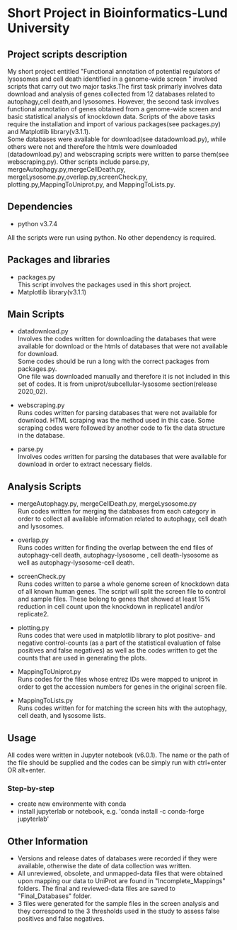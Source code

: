 # Short Project in Bioinformatics-Lund University
## Project scripts description

My short project entitled "Functional annotation of potential regulators of lysosomes and cell death identified in a genome-wide screen " involved scripts that carry out two major tasks.The first task primarly involves data download and analysis of genes collected from 12 databases related to autophagy,cell death,and lysosomes. However, the second task involves functional annotation of genes obtained from a genome-wide screen and basic statistical analysis of knockdown data. 
Scripts of the above tasks require the installation and import of various packages(see packages.py) and Matplotlib library(v3.1.1). <br>
Some databases were available for download(see datadownload.py), while others were not and therefore the htmls were downloaded (datadownload.py) and webscraping scripts were written to parse them(see webscraping.py). Other scripts include parse.py, mergeAutophagy.py,mergeCellDeath.py, mergeLysosome.py,overlap.py,screenCheck.py, plotting.py,MappingToUniprot.py, and MappingToLists.py.

## Dependencies

* python v3.7.4

All the scripts were run using python. No other dependency is required.

## Packages and libraries
* packages.py<br>
This script involves the packages used in this short project.
* Matplotlib library(v3.1.1)

## Main Scripts
* datadownload.py<br>
Involves the codes written for downloading the databases that were available for download or the htmls of databases that were not available for download.<br>
Some codes should be run a long with the correct packages from packages.py.<br>
One file was downloaded manually and therefore it is not included in this set of codes. It is from uniprot/subcellular-lysosome section(release 2020_02).

* webscraping.py<br>
Runs codes written for parsing databases that were not available for download. HTML scraping was the method used in this case. Some scraping codes were followed by another code to fix the data structure in the database.


* parse.py<br>
Involves codes written for parsing the databases that were available for download in order to extract necessary fields.

## Analysis Scripts
* mergeAutophagy.py, mergeCellDeath.py, mergeLysosome.py<br>
Run codes written for merging the databases from each category in order to collect all available information related to autophagy, cell death and lysosomes.


* overlap.py<br>
Runs codes written for finding the overlap between the end files of autophagy-cell death, autophagy-lysosome , cell death-lysosome as well as autophagy-lysosome-cell death.


* screenCheck.py<br>
Runs codes written to parse a whole genome screen of knockdown data of all known human genes. The script will split the screen file to control and sample files. These belong to genes that showed at least 15% reduction in cell count upon the knockdown in replicate1 and/or replicate2.

* plotting.py<br>
Runs codes that were used in matplotlib library to plot positive- and negative control-counts (as a part of the statistical evaluation of false positives and false negatives) as well as the codes written to get the counts that are used in generating the plots.

* MappingToUniprot.py<br>
Runs codes for the files whose entrez IDs were mapped to uniprot in order to get the accession numbers for genes in the original screen file.

* MappingToLists.py <br>
Runs codes written for for matching the screen hits with the autophagy, cell death, and lysosome lists.

## Usage
All codes were written in Jupyter notebook (v6.0.1). The name or the path of the file should be supplied and the codes can be simply run with ctrl+enter OR alt+enter.

### Step-by-step
- create new environmente with conda
- install jupyterlab or notebook, e.g. 'conda install -c conda-forge jupyterlab'


## Other Information
* Versions and release dates of databases were recorded if they were available, otherwise the date of data collection was written.
* All unreviewed, obsolete, and unmapped-data files that were obtained upon mapping our data to UniProt are found in "Incomplete_Mappings" folders. The final and reviewed-data files are saved to "Final_Databases" folder.
* 3 files were generated for the sample files in the screen analysis and they correspond to the 3 thresholds used in the study to assess false positives and false negatives.
